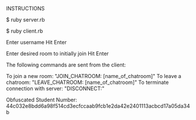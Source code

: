 INSTRUCTIONS

$ ruby server.rb

$ ruby client.rb

Enter username
Hit Enter

Enter desired room to initially join
Hit Enter

The following commands are sent from the client:

  To join a new room: "JOIN_CHATROOM: [name_of_chatroom]"
  To leave a chatroom: "LEAVE_CHATROOM: [name_of_chatroom]"
  To terminate connection with server: "DISCONNECT:"


Obfuscated Student Number: 44c032e8bdd6a98f514cd3ecfccaab9fcb1e2da42e2401113acbcd17a05da34b
